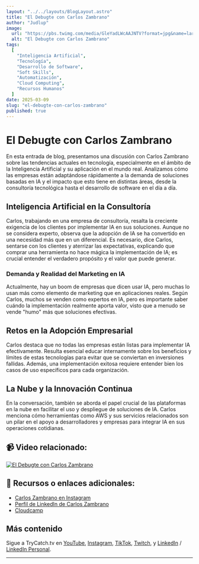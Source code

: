 ```yaml
---
layout: "../../layouts/BlogLayout.astro"
title: "El Debugte con Carlos Zambrano"
author: "Judlup"
image:
  url: "https://pbs.twimg.com/media/GleYadLWcAAJNTV?format=jpg&name=large"
  alt: "El Debugte con Carlos Zambrano"
tags:
  [
    "Inteligencia Artificial",
    "Tecnología",
    "Desarrollo de Software",
    "Soft Skills",
    "Automatización",
    "Cloud Computing",
    "Recursos Humanos"
  ]
date: 2025-03-09
slug: "el-debugte-con-carlos-zambrano"
published: true
---
```


# El Debugte con Carlos Zambrano

En esta entrada de blog, presentamos una discusión con Carlos Zambrano sobre las tendencias actuales en tecnología, especialmente en el ámbito de la Inteligencia Artificial y su aplicación en el mundo real. Analizamos cómo las empresas están adaptándose rápidamente a la demanda de soluciones basadas en IA y el impacto que esto tiene en distintas áreas, desde la consultoría tecnológica hasta el desarrollo de software en el día a día.

## Inteligencia Artificial en la Consultoría

Carlos, trabajando en una empresa de consultoría, resalta la creciente exigencia de los clientes por implementar IA en sus soluciones. Aunque no se considera experto, observa que la adopción de IA se ha convertido en una necesidad más que en un diferencial. Es necesario, dice Carlos, sentarse con los clientes y aterrizar las expectativas, explicando que comprar una herramienta no hace mágica la implementación de IA; es crucial entender el verdadero propósito y el valor que puede generar.

### Demanda y Realidad del Marketing en IA

Actualmente, hay un boom de empresas que dicen usar IA, pero muchas lo usan más como elemento de marketing que en aplicaciones reales. Según Carlos, muchos se venden como expertos en IA, pero es importante saber cuándo la implementación realmente aporta valor, visto que a menudo se vende "humo" más que soluciones efectivas.

## Retos en la Adopción Empresarial

Carlos destaca que no todas las empresas están listas para implementar IA efectivamente. Resulta esencial educar internamente sobre los beneficios y límites de estas tecnologías para evitar que se conviertan en inversiones fallidas. Además, una implementación exitosa requiere entender bien los casos de uso específicos para cada organización.

## La Nube y la Innovación Continua

En la conversación, también se aborda el papel crucial de las plataformas en la nube en facilitar el uso y despliegue de soluciones de IA. Carlos menciona cómo herramientas como AWS y sus servicios relacionados son un pilar en el apoyo a desarrolladores y empresas para integrar IA en sus operaciones cotidianas.

## 📹 Video relacionado:

[![El Debugte con Carlos Zambrano](https://img.youtube.com/vi/VUy_VJs9QxA/0.jpg)](https://youtu.be/VUy_VJs9QxA "El Debugte con Carlos Zambrano")

## 🔗 Recursos o enlaces adicionales:

- [Carlos Zambrano en Instagram](https://www.instagram.com/czam01/)
- [Perfil de LinkedIn de Carlos Zambrano](https://www.linkedin.com/in/carlos-zambrano-aws/)
- [Cloudcamp](https://www.cloudcamp.la/)

## Más contenido

Sigue a TryCatch.tv en [YouTube](https://www.youtube.com/trycatch_tv), [Instagram](https://www.instagram.com/trycatch_tv/), [TikTok](https://www.tiktok.com/@trycatch.tv), [Twitch](https://www.twitch.tv/trycatch_tv), y [LinkedIn](https://www.linkedin.com/company/trycatch-tv) / [LinkedIn Personal](https://www.linkedin.com/in/judlup/).

---